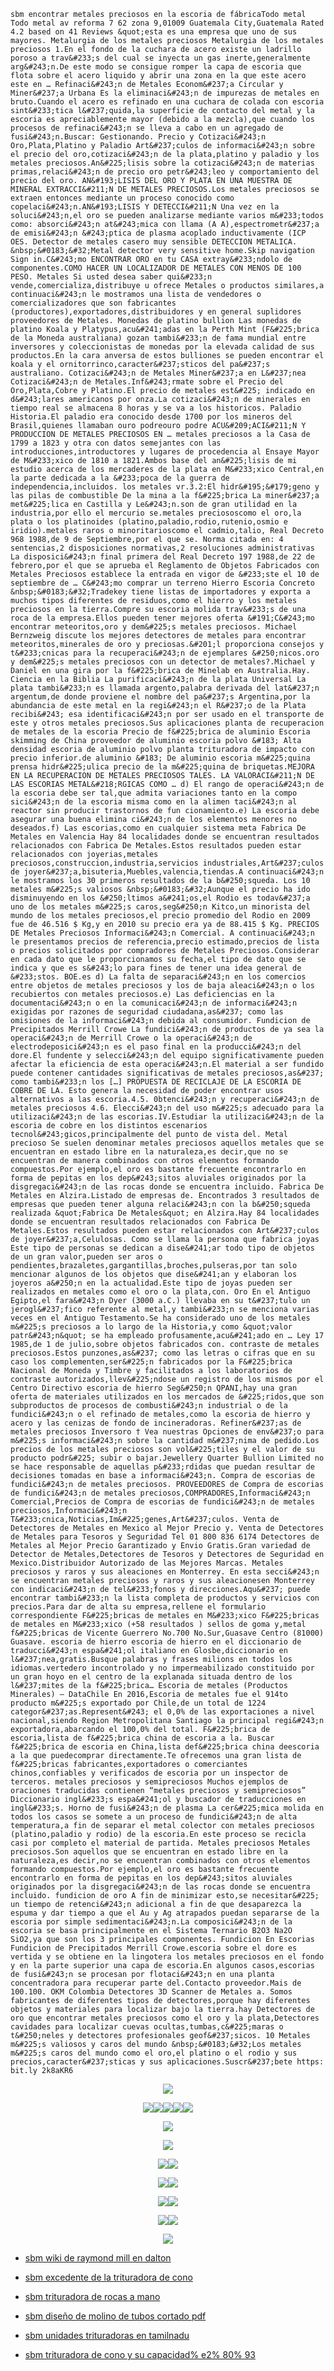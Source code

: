 
```
sbm encontrar metales preciosos en la escoria de fábricaTodo metal Todo metal av reforma 7 62 zona 9,01009 Guatemala City,Guatemala Rated 4.2 based on 41 Reviews &quot;esta es una empresa que uno de sus mayores. Metalurgia de los metales preciosos Metalurgia de los metales preciosos 1.En el fondo de la cuchara de acero existe un ladrillo poroso a trav&#233;s del cual se inyecta un gas inerte,generalmente arg&#243;n.De este modo se consigue romper la capa de escoria que flota sobre el acero liquido y abrir una zona en la que este acero este en … Refinaci&#243;n de Metales Econom&#237;a Circular y Miner&#237;a Urbana Es la eliminaci&#243;n de impurezas de metales en bruto.Cuando el acero es refinado en una cuchara de colada con escoria sint&#233;tica l&#237;quida,la superficie de contacto del metal y la escoria es apreciablemente mayor (debido a la mezcla),que cuando los procesos de refinaci&#243;n se lleva a cabo en un agregado de fusi&#243;n.Buscar: Gestionando. Precio y Cotizaci&#243;n Oro,Plata,Platino y Paladio Art&#237;culos de informaci&#243;n sobre el precio del oro,cotizaci&#243;n de la plata,platino y paladio y los metales preciosos.An&#225;lisis sobre la cotizaci&#243;n de materias primas,relaci&#243;n de precio oro petr&#243;leo y comportamiento del precio del oro. AN&#193;LISIS DEL ORO Y PLATA EN UNA MUESTRA DE MINERAL EXTRACCI&#211;N DE METALES PRECIOSOS.Los metales preciosos se extraen entonces mediante un proceso conocido como copelaci&#243;n.AN&#193;LISIS Y DETECCI&#211;N Una vez en la soluci&#243;n,el oro se pueden analizarse mediante varios m&#233;todos como: absorci&#243;n at&#243;mica con llama (A A),espectrometr&#237;a de emisi&#243;n &#243;ptica de plasma acoplado inductivamente (ICP OES. Detector de metales casero muy sensible DETECCION METALICA. &nbsp;&#0183;&#32;Metal detector very sensitive home.Skip navigation Sign in.C&#243;mo ENCONTRAR ORO en tu CASA extray&#233;ndolo de componentes.COMO HACER UN LOCALIZADOR DE METALES CON MENOS DE 100 PESO. Metales Si usted desea saber qui&#233;n vende,comercializa,distribuye u ofrece Metales o productos similares,a continuaci&#243;n le mostramos una lista de vendedores o comercializadores que son fabricantes (productores),exportadores,distribuidores y en general suplidores proveedores de Metales. Monedas de platino bullion Las monedas de platino Koala y Platypus,acu&#241;adas en la Perth Mint (F&#225;brica de la Moneda australiana) gozan tambi&#233;n de fama mundial entre inversores y coleccionistas de monedas por la elevada calidad de sus productos.En la cara anversa de estos bulliones se pueden encontrar el koala y el ornitorrinco,caracter&#237;sticos del pa&#237;s australiano. Cotizaci&#243;n de Metales Miner&#237;a en L&#237;nea Cotizaci&#243;n de Metales.Inf&#243;rmate sobre el Precio del Oro,Plata,Cobre y Platino.El precio de metales est&#225; indicado en d&#243;lares americanos por onza.La cotizaci&#243;n de minerales en tiempo real se almacena 8 horas y se va a los historicos. Paladio Historia.El paladio era conocido desde 1700 por los mineros del Brasil,quienes llamaban ouro podreouro podre ACU&#209;ACI&#211;N Y PRODUCCION DE METALES PRECIOSOS EN … metales preciosos a la Casa de 1799 a 1823 y otra con datos semejantes con las introducciones,introductores y lugares de procedencia al Ensaye Mayor de M&#233;xico de 1810 a 1821.Ambos base del an&#225;lisis de mi estudio acerca de los mercaderes de la plata en M&#233;xico Central,en la parte dedicada a la &#233;poca de la guerra de independencia,incluidos. los metales vr.3.2:El hidr&#195;&#179;geno y las pilas de combustible De la mina a la f&#225;brica La miner&#237;a met&#225;lica en Castilla y Le&#243;n.son de gran utilidad en la industria,por ello el mercurio se.metales preciososcomo el oro,la plata o los platinoides (platino,paladio,rodio,rutenio,osmio e iridio).metales raros o minoritarioscomo el cadmio,talio, Real Decreto 968 1988,de 9 de Septiembre,por el que se. Norma citada en: 4 sentencias,2 disposiciones normativas,2 resoluciones administrativas La disposici&#243;n final primera del Real Decreto 197 1988,de 22 de febrero,por el que se aprueba el Reglamento de Objetos Fabricados con Metales Preciosos establece la entrada en vigor de &#233;ste el 10 de septiembre de … C&#243;mo comprar un terreno Hierro Escoria Concreto &nbsp;&#0183;&#32;Tradekey tiene listas de importadores y exporta a muchos tipos diferentes de residuos,como el hierro y los metales preciosos en la tierra.Compre su escoria molida trav&#233;s de una roca de la empresa.Ellos pueden tener mejores oferta &#191;C&#243;mo encontrar meteoritos,oro y dem&#225;s metales preciosos. Michael Bernzweig discute los mejores detectores de metales para encontrar meteoritos,minerales de oro y preciosas.&#201;l proporciona consejos y t&#233;cnicas para la recuperaci&#243;n de ejemplares &#250;nicos.oro y dem&#225;s metales preciosos con un detector de metales?.Michael y Daniel en una gira por la f&#225;brica de Minelab en Australia.Hay. Ciencia en la Biblia La purificaci&#243;n de la plata Universal La plata tambi&#233;n es llamada argento,palabra derivada del lat&#237;n argentum,de donde proviene el nombre del pa&#237;s Argentina,por la abundancia de este metal en la regi&#243;n el R&#237;o de la Plata recibi&#243; esa identificaci&#243;n por ser usado en el transporte de este y otros metales preciosos.Sus aplicaciones planta de recuperacion de metales de la escoria Precio de f&#225;brica de aluminio Escoria skimming de China proveedor de aluminio escoria polvo &#183; Alta densidad escoria de aluminio polvo planta trituradora de impacto con precio inferior.de aluminio &#183; De aluminio escoria m&#225;quina prensa hidr&#225;ulica precio de la m&#225;quina de briquetas.MEJORA EN LA RECUPERACION DE METALES PRECIOSOS TALES. LA VALORACI&#211;N DE LAS ESCORIAS METAL&#218;RGICAS COMO … d) El rango de operaci&#243;n de la escoria debe ser tal,que admita variaciones tanto en la compo sici&#243;n de la escoria misma como en la alimen taci&#243;n al reactor sin producir trastornos de fun cionamiento.e) La escoria debe asegurar una buena elimina ci&#243;n de los elementos menores no deseados.f) Las escorias,como en cualquier sistema meta Fabrica De Metales en Valencia Hay 84 localidades donde se encuentran resultados relacionados con Fabrica De Metales.Estos resultados pueden estar relacionados con joyerias,metales preciosos,construccion,industria,servicios industriales,Art&#237;culos de joyer&#237;a,bisuteria,Muebles,valencia,tiendas.A continuaci&#243;n le mostramos los 30 primeros resultados de la b&#250;squeda. Los 10 metales m&#225;s valiosos &nbsp;&#0183;&#32;Aunque el precio ha ido disminuyendo en los &#250;ltimos a&#241;os,el Rodio es todav&#237;a uno de los metales m&#225;s caros,seg&#250;n Kitco,un minorista del mundo de los metales preciosos,el precio promedio del Rodio en 2009 fue de 46.516 $ Kg,y en 2010 su precio era ya de 88.415 $ Kg. PRECIOS DE Metales Preciosos Informaci&#243;n Comercial. A continuaci&#243;n le presentamos precios de referencia,precio estimado,precios de lista o precios solicitados por compradores de Metales Preciosos.Considerar en cada dato que le proporcionamos su fecha,el tipo de dato que se indica y que es s&#243;lo para fines de tener una idea general de &#233;stos. BOE.es d) La falta de separaci&#243;n en los comercios entre objetos de metales preciosos y los de baja aleaci&#243;n o los recubiertos con metales preciosos.e) Las deficiencias en la documentaci&#243;n o en la comunicaci&#243;n de informaci&#243;n exigidas por razones de seguridad ciudadana,as&#237; como las omisiones de la informaci&#243;n debida al consumidor. Fundicion de Precipitados Merrill Crowe La fundici&#243;n de productos de ya sea la operaci&#243;n de Merrill Crowe o la operaci&#243;n de electrodeposici&#243;n es el paso final en la producci&#243;n del dore.El fundente y selecci&#243;n del equipo significativamente pueden afectar la eficiencia de esta operaci&#243;n.El material a ser fundido puede contener cantidades significativas de metales preciosos,as&#237; como tambi&#233;n los […] PROPUESTA DE RECICLAJE DE LA ESCORIA DE COBRE DE LA. Esto genera la necesidad de poder encontrar usos alternativos a las escoria.4.5. 0btenci&#243;n y recuperaci&#243;n de metales preciosos 4.6. Elecci&#243;n del uso m&#225;s adecuado para la utilizaci&#243;n de las escorias.IV.Estudiar la utilizaci&#243;n de la escoria de cobre en los distintos escenarios tecnol&#243;gicos,principalmente del punto de vista del. Metal precioso Se suelen denominar metales preciosos aquellos metales que se encuentran en estado libre en la naturaleza,es decir,que no se encuentran de manera combinados con otros elementos formando compuestos.Por ejemplo,el oro es bastante frecuente encontrarlo en forma de pepitas en los dep&#243;sitos aluviales originados por la disgregaci&#243;n de las rocas donde se encuentra incluido. Fabrica De Metales en Alzira.Listado de empresas de. Encontrados 3 resultados de empresas que pueden tener alguna relaci&#243;n con la b&#250;squeda realizada &quot;Fabrica De Metales&quot; en Alzira.Hay 84 localidades donde se encuentran resultados relacionados con Fabrica De Metales.Estos resultados pueden estar relacionados con Art&#237;culos de joyer&#237;a,Celulosas. Como se llama la persona que fabrica joyas Este tipo de personas se dedican a dise&#241;ar todo tipo de objetos de un gran valor,pueden ser aros o pendientes,brazaletes,gargantillas,broches,pulseras,por tan solo mencionar algunos de los objetos que dise&#241;an y elaboran los joyeros a&#250;n en la actualidad.Este tipo de joyas pueden ser realizados en metales como el oro o la plata,con. Oro En el Antiguo Egipto,el fara&#243;n Dyer (3000 a.C.) llevaba en su t&#237;tulo un jerogl&#237;fico referente al metal,y tambi&#233;n se menciona varias veces en el Antiguo Testamento.Se ha considerado uno de los metales m&#225;s preciosos a lo largo de la Historia,y como &quot;valor patr&#243;n&quot; se ha empleado profusamente,acu&#241;ado en … Ley 17 1985,de 1 de julio,sobre objetos fabricados con. contraste de metales preciosos.Estos punzones,as&#237; como las letras o cifras que en su caso los complementen,ser&#225;n fabricados por la F&#225;brica Nacional de Moneda y Timbre y facilitados a los laboratorios de contraste autorizados,llev&#225;ndose un registro de los mismos por el Centro Directivo escoria de hierro Seg&#250;n QPANI,hay una gran oferta de materiales utilizados en los mercados de &#225;ridos,que son subproductos de procesos de combusti&#243;n industrial o de la fundici&#243;n o el refinado de metales,como la escoria de hierro y acero y las cenizas de fondo de incineradoras. Refiner&#237;as de metales preciosos Inversoro † Vea nuestras Opciones de env&#237;o para m&#225;s informaci&#243;n sobre la cantidad m&#237;nima de pedido.Los precios de los metales preciosos son vol&#225;tiles y el valor de su producto podr&#225; subir o bajar.Jewellery Quarter Bullion Limited no se hace responsable de aquellas p&#233;rdidas que puedan resultar de decisiones tomadas en base a informaci&#243;n. Compra de escorias de fundici&#243;n de metales preciosos. PROVEEDORES de Compra de escorias de fundici&#243;n de metales preciosos,COMPRADORES,Informaci&#243;n Comercial,Precios de Compra de escorias de fundici&#243;n de metales preciosos,Informaci&#243;n T&#233;cnica,Noticias,Im&#225;genes,Art&#237;culos. Venta de Detectores de Metales en Mexico al Mejor Precio y. Venta de Detectores de Metales para Tesoros y Seguridad Tel 01 800 836 6174 Detectores de Metales al Mejor Precio Garantizado y Envio Gratis.Gran variedad de Detector de Metales,Detectores de Tesoros y Detectores de Seguridad en Mexico.Distribuidor Autorizado de las Mejores Marcas. Metales preciosos y raros y sus aleaciones en Monterrey. En esta secci&#243;n se encuentran metales preciosos y raros y sus aleacionesen Monterrey con indicaci&#243;n de tel&#233;fonos y direcciones.Aqu&#237; puede encontrar tambi&#233;n la lista completa de productos y servicios con precios.Para dar de alta su empresa,rellene el formulario correspondiente F&#225;bricas de metales en M&#233;xico F&#225;bricas de metales en M&#233;xico (+58 resultados ) sellos de goma y,metal f&#225;bricas de Vicente Guerrero No.700 No.Sur,Guasave Centro (81000) Guasave. escoria de hierro escoria de hierro en el diccionario de traducci&#243;n espa&#241;ol italiano en Glosbe,diccionario en l&#237;nea,gratis.Busque palabras y frases milions en todos los idiomas.vertedero incontrolado y no impermeabilizado constituido por un gran hoyo en el centro de la explanada situada dentro de los l&#237;mites de la f&#225;brica… Escoria de metales (Productos Minerales) — DataChile En 2016,Escoria de metales fue el 914to producto m&#225;s exportado por Chile,de un total de 1224 categor&#237;as.Represent&#243; el 0,0% de las exportaciones a nivel nacional,siendo Region Metropolitana Santiago la principal regi&#243;n exportadora,abarcando el 100,0% del total. F&#225;brica de escoria,lista de f&#225;brica china de escoria a la. Buscar f&#225;brica de escoria en China,lista def&#225;brica china deescoria a la que puedecomprar directamente.Te ofrecemos una gran lista de f&#225;bricas fabricantes,exportadores o comerciantes chinos,confiables y verificados de escoria por un inspector de terceros. metales preciosos y semipreciosos Muchos ejemplos de oraciones traducidas contienen “metales preciosos y semipreciosos” Diccionario ingl&#233;s espa&#241;ol y buscador de traducciones en ingl&#233;s. Horno de fusi&#243;n de plasma La cer&#225;mica molida en todos los casos se somete a un proceso de fundici&#243;n de alta temperatura,a fin de separar el metal colector con metales preciosos (platino,paladio y rodio) de la escoria.En este proceso se recicla casi por completo el material de partida. Metales preciosos Metales preciosos.Son aquellos que se encuentran en estado libre en la naturaleza,es decir,no se encuentran combinados con otros elementos formando compuestos.Por ejemplo,el oro es bastante frecuente encontrarlo en forma de pepitas en los dep&#243;sitos aluviales originados por la disgregaci&#243;n de las rocas donde se encuentra incluido. fundicion de oro A fin de minimizar esto,se necesitar&#225; un tiempo de retenci&#243;n adicional a fin de que desaparezca la espuma y dar tiempo a que el Au y Ag atrapados puedan separarse de la escoria por simple sedimentaci&#243;n.La composici&#243;n de la escoria se basa principalmente en el Sistema Ternario B2O3 Na2O SiO2,ya que son los 3 principales componentes. Fundicion En Escorias Fundicion de Precipitados Merrill Crowe.escoria sobre el dore es vertida y se obtiene en la lingotera los metales preciosos en el fondo y en la parte superior una capa de escoria.En algunos casos,escorias de fusi&#243;n se procesan por flotaci&#243;n en una planta concentradora para recuperar parte del.Contacto proveedor.Mais de 100.100. OKM Colombia Detectores 3D Scanner de Metales a. Somos fabricantes de diferentes tipos de detectores,porque hay diferentes objetos y materiales para localizar bajo la tierra.hay Detectores de oro que encontrar metales preciosos como el oro y la plata,Detectores cavidades para localizar cuevas ocultas,tumbas,c&#225;maras o t&#250;neles y detectores profesionales geof&#237;sicos. 10 Metales m&#225;s valiosos y caros del mundo &nbsp;&#0183;&#32;Los metales m&#225;s caros del mundo como el oro,el platino o el rodio y sus precios,caracter&#237;sticas y sus aplicaciones.Suscr&#237;bete https: bit.ly 2k8aKR6 
```

<div align="center">

<a href="https://es-crusher.shibang-china.com/github&k=sbm+encontrar+metales+preciosos+en+la+escoria+de+f%C3%A1brica"><img src="https://static.shibang-china.com/es/crusher/logo.jpg"></a>

<a href="https://es-crusher.shibang-china.com/github&k=sbm+encontrar+metales+preciosos+en+la+escoria+de+f%C3%A1brica"><img src="https://static.shibang-china.com/es/crusher/index.jpg"></a><a href="https://es-crusher.shibang-china.com/material.htmlgithub&k=sbm+encontrar+metales+preciosos+en+la+escoria+de+f%C3%A1brica"><img src="https://static.shibang-china.com/es/crusher/material.jpg"></a><a href="https://es-crusher.shibang-china.com/application.htmlgithub&k=sbm+encontrar+metales+preciosos+en+la+escoria+de+f%C3%A1brica"><img src="https://static.shibang-china.com/es/crusher/application.jpg"></a><a href="https://es-crusher.shibang-china.com/aboutus.htmlgithub&k=sbm+encontrar+metales+preciosos+en+la+escoria+de+f%C3%A1brica"><img src="https://static.shibang-china.com/es/crusher/aboutus.jpg"></a><a href="https://es-crusher.shibang-china.com/contact.htmlgithub&k=sbm+encontrar+metales+preciosos+en+la+escoria+de+f%C3%A1brica"><img src="https://static.shibang-china.com/es/crusher/contact.jpg"></a>

<a href="https://es-crusher.shibang-china.com/github&k=sbm+encontrar+metales+preciosos+en+la+escoria+de+f%C3%A1brica"><img src="https://static.shibang-china.com/es/crusher/banner.jpg"></a>

<a href="https://swt.shibang-china.com/github&k=sbm+encontrar+metales+preciosos+en+la+escoria+de+f%C3%A1brica"><img src="https://static.shibang-china.com/es/crusher/text.jpg"></a>

<a href="https://swt.shibang-china.com/github&k=sbm+encontrar+metales+preciosos+en+la+escoria+de+f%C3%A1brica"><img src="https://static.shibang-china.com/es/crusher/chat.jpg"></a><a href="https://es-crusher.shibang-china.com/contact.htmlgithub&k=sbm+encontrar+metales+preciosos+en+la+escoria+de+f%C3%A1brica"><img src="https://static.shibang-china.com/es/crusher/message.jpg"></a>

<a href="https://es-crusher.shibang-china.com/products/pe.htmlgithub&k=sbm+encontrar+metales+preciosos+en+la+escoria+de+f%C3%A1brica"><img src="https://static.shibang-china.com/es/crusher/pe.jpg"></a><a href="https://es-crusher.shibang-china.com/products/pf.htmlgithub&k=sbm+encontrar+metales+preciosos+en+la+escoria+de+f%C3%A1brica"><img src="https://static.shibang-china.com/es/crusher/pf.jpg"></a>

<a href="https://es-crusher.shibang-china.com/products/hpt.htmlgithub&k=sbm+encontrar+metales+preciosos+en+la+escoria+de+f%C3%A1brica"><img src="https://static.shibang-china.com/es/crusher/hpt.jpg"></a><a href="https://es-crusher.shibang-china.com/products/vsi.htmlgithub&k=sbm+encontrar+metales+preciosos+en+la+escoria+de+f%C3%A1brica"><img src="https://static.shibang-china.com/es/crusher/vsi.jpg"></a>

<a href="https://es-crusher.shibang-china.com/products/klv.htmlgithub&k=sbm+encontrar+metales+preciosos+en+la+escoria+de+f%C3%A1brica"><img src="https://static.shibang-china.com/es/crusher/klv.jpg"></a><a href="https://es-crusher.shibang-china.com/products/portable.htmlgithub&k=sbm+encontrar+metales+preciosos+en+la+escoria+de+f%C3%A1brica"><img src="https://static.shibang-china.com/es/crusher/portable.jpg"></a>

<a href="https://swt.shibang-china.com/github&k=sbm+encontrar+metales+preciosos+en+la+escoria+de+f%C3%A1brica"><img src="https://static.shibang-china.com/es/crusher/case.jpg"></a>

</div>


* [sbm wiki de raymond mill en dalton](sbm%20wiki%20de%20raymond%20mill%20en%20dalton.md)

* [sbm excedente de la trituradora de cono](sbm%20excedente%20de%20la%20trituradora%20de%20cono.md)

* [sbm trituradora de rocas a mano](sbm%20trituradora%20de%20rocas%20a%20mano.md)

* [sbm diseño de molino de tubos cortado pdf](sbm%20dise%C3%B1o%20de%20molino%20de%20tubos%20cortado%20pdf.md)

* [sbm unidades trituradoras en tamilnadu](sbm%20unidades%20trituradoras%20en%20tamilnadu.md)

* [sbm trituradora de cono y su capacidad% e2% 80% 93](sbm%20trituradora%20de%20cono%20y%20su%20capacidad%25%20e2%25%2080%25%2093.md)
